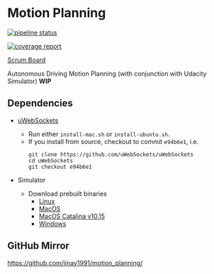 # Motion Planning 

[![pipeline status](https://gitlab.com/jinay1991/motion_planning/badges/master/pipeline.svg)](https://gitlab.com/jinay1991/motion_planning/commits/master)

[![coverage report](https://gitlab.com/jinay1991/motion_planning/badges/master/coverage.svg?job=code-coverage)](https://jinay1991.gitlab.io/motion_planning/index.html)

[Scrum Board](https://gitlab.com/jinay1991/motion_planning/-/boards)


Autonomous Driving Motion Planning (with conjunction with Udacity Simulator) **WIP**

## Dependencies

* [uWebSockets](https://github.com/uWebSockets/uWebSockets)
  * Run either `install-mac.sh` or `install-ubuntu.sh`.
  * If you install from source, checkout to commit `e94b6e1`, i.e.
    ```
    git clone https://github.com/uWebSockets/uWebSockets
    cd uWebSockets
    git checkout e94b6e1
    ```

* Simulator
    * Download prebuilt binaries
        * [Linux](https://github.com/udacity/self-driving-car-sim/releases/download/T3_v1.2/term3_sim_linux.zip) 
        * [MacOS](https://github.com/udacity/self-driving-car-sim/releases/download/T3_v1.2/term3_sim_mac.zip)
        * [MacOS Catalina v10.15](https://github.com/jinay1991/motion_planning/releases/download/v1.1/term3_sim_mac_catalina.zip)
        * [Windows](https://github.com/udacity/self-driving-car-sim/releases/download/T3_v1.2/term3_sim_windows.zip)

## GitHub Mirror

https://github.com/jinay1991/motion_planning/